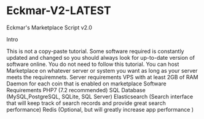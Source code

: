 # Eckmar-V2-LATEST

Eckmar's Marketplace Script v2.0

Intro

This is not a copy-paste tutorial. Some software required is constantly updated and changed so you should
always look for up-to-date version of software online.
You do not need to follow this tutorial. You can host Marketplace on whatever server or system you want as
long as your server meets the requiremnets.
Server requirements
VPS with at least 2GB of RAM
Daemon for each coin that is enabled on marketplace
Software Requirements
PHP7 (7.2 recommended)
SQL Database (MySQL,PostgreSQL, SQLite, SQL Server)
Elasticsearch (Search interface that will keep track of search records and provide great search
performance)
Redis (Optional, but will greatly increase app performance )
